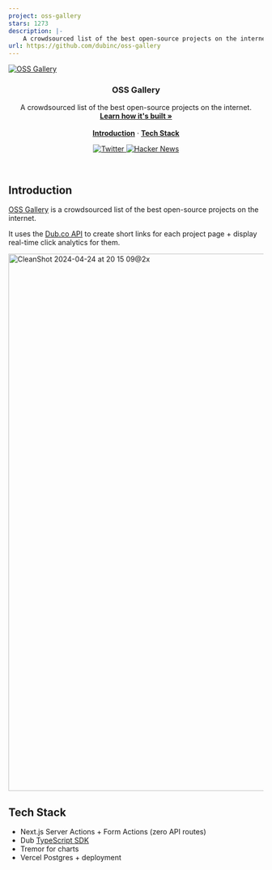 ```yaml
---
project: oss-gallery
stars: 1273
description: |-
    A crowdsourced list of the best open-source projects on the internet. Built with the Dub TypeScript SDK.
url: https://github.com/dubinc/oss-gallery
---
```


<a href="https://oss.gallery">
  <img alt="OSS Gallery" src="https://raw.githubusercontent.com/dubinc/oss-gallery/main/public/thumbnail.jpg" />
</a>

<h3 align="center">OSS Gallery</h3>

<p align="center">
    A crowdsourced list of the best open-source projects on the internet.
    <br />
    <a href="https://dub.co/blog/product-discovery-platform"><strong>Learn how it's built »</strong></a>
    <br />
    <br />
    <a href="#introduction"><strong>Introduction</strong></a> ·
    <a href="#tech-stack"><strong>Tech Stack</strong></a>
</p>

<p align="center">
  <a href="https://twitter.com/dubdotco">
    <img src="https://img.shields.io/twitter/follow/dubdotco?style=flat&label=%40dubdotco&logo=twitter&color=0bf&logoColor=fff" alt="Twitter" />
  </a>
  <a href="https://news.ycombinator.com/item?id=40146998"><img src="https://img.shields.io/badge/Hacker%20News-125-%23FF6600" alt="Hacker News"></a>
</p>

<br/>

## Introduction

[OSS Gallery](https://oss.gallery) is a crowdsourced list of the best open-source projects on the internet.

It uses the [Dub.co API](https://dub.co/docs/api-reference/introduction) to create short links for each project page + display real-time click analytics for them.

<img width="1062" alt="CleanShot 2024-04-24 at 20 15 09@2x" src="https://github.com/dubinc/oss-gallery/assets/28986134/7d2ff6e6-cdb2-4818-88f9-ce3e6518c09d">

## Tech Stack

- Next.js Server Actions + Form Actions (zero API routes)
- Dub [TypeScript SDK](https://github.com/dubinc/dub-node)
- Tremor for charts
- Vercel Postgres + deployment


